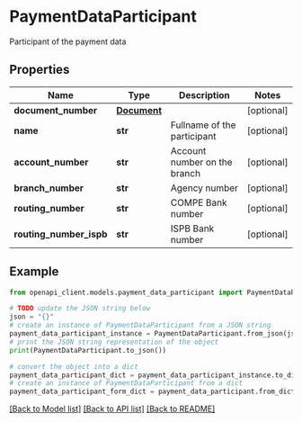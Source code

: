 # PaymentDataParticipant

Participant of the payment data

## Properties

Name | Type | Description | Notes
------------ | ------------- | ------------- | -------------
**document_number** | [**Document**](Document.md) |  | [optional] 
**name** | **str** | Fullname of the participant | [optional] 
**account_number** | **str** | Account number on the branch | [optional] 
**branch_number** | **str** | Agency number | [optional] 
**routing_number** | **str** | COMPE Bank number | [optional] 
**routing_number_ispb** | **str** | ISPB Bank number | [optional] 

## Example

```python
from openapi_client.models.payment_data_participant import PaymentDataParticipant

# TODO update the JSON string below
json = "{}"
# create an instance of PaymentDataParticipant from a JSON string
payment_data_participant_instance = PaymentDataParticipant.from_json(json)
# print the JSON string representation of the object
print(PaymentDataParticipant.to_json())

# convert the object into a dict
payment_data_participant_dict = payment_data_participant_instance.to_dict()
# create an instance of PaymentDataParticipant from a dict
payment_data_participant_form_dict = payment_data_participant.from_dict(payment_data_participant_dict)
```
[[Back to Model list]](../README.md#documentation-for-models) [[Back to API list]](../README.md#documentation-for-api-endpoints) [[Back to README]](../README.md)


